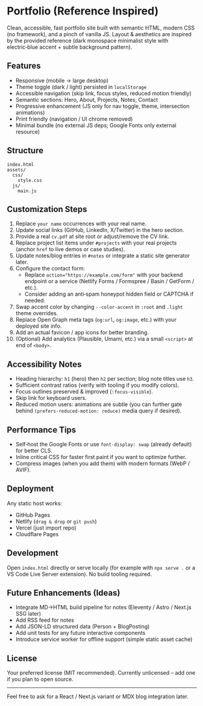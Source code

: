 # Portfolio (Reference Inspired)

Clean, accessible, fast portfolio site built with semantic HTML, modern CSS (no framework), and a pinch of vanilla JS. Layout & aesthetics are inspired by the provided reference (dark monospace minimalist style with electric‑blue accent + subtle background pattern).

## Features

- Responsive (mobile → large desktop)
- Theme toggle (dark / light) persisted in `localStorage`
- Accessible navigation (skip link, focus styles, reduced motion friendly)
- Semantic sections: Hero, About, Projects, Notes, Contact
- Progressive enhancement (JS only for nav toggle, theme, intersection animations)
- Print friendly (navigation / UI chrome removed)
- Minimal bundle (no external JS deps; Google Fonts only external resource)

## Structure

```text
index.html
assets/
  css/
    style.css
  js/
    main.js
```

## Customization Steps

1. Replace `your name` occurrences with your real name.
2. Update social links (GitHub, LinkedIn, X/Twitter) in the hero section.
3. Provide a real `cv.pdf` at site root or adjust/remove the CV link.
4. Replace project list items under `#projects` with your real projects (anchor `href` to live demos or case studies).
5. Update notes/blog entries in `#notes` or integrate a static site generator later.
6. Configure the contact form:
   - Replace `action="https://example.com/form"` with your backend endpoint or a service (Netlify Forms / Formspree / Basin / GetForm / etc.).
   - Consider adding an anti‑spam honeypot hidden field or CAPTCHA if needed.
7. Swap accent color by changing `--color-accent` in `:root` and `.light` theme overrides.
8. Replace Open Graph meta tags (`og:url`, `og:image`, etc.) with your deployed site info.
9. Add an actual favicon / app icons for better branding.
10. (Optional) Add analytics (Plausible, Umami, etc.) via a small `<script>` at end of `<body>`.

## Accessibility Notes

- Heading hierarchy: `h1` (hero) then `h2` per section; blog note titles use `h3`.
- Sufficient contrast ratios (verify with tooling if you modify colors).
- Focus outlines preserved & improved (`:focus-visible`).
- Skip link for keyboard users.
- Reduced motion users: animations are subtle (you can further gate behind `(prefers-reduced-motion: reduce)` media query if desired).

## Performance Tips

- Self‑host the Google Fonts or use `font-display: swap` (already default) for better CLS.
- Inline critical CSS for faster first paint if you want to optimize further.
- Compress images (when you add them) with modern formats (WebP / AVIF).

## Deployment

Any static host works:

- GitHub Pages
- Netlify (`drag & drop` or `git push`)
- Vercel (just import repo)
- Cloudflare Pages

## Development

Open `index.html` directly or serve locally (for example with `npx serve .` or a VS Code Live Server extension). No build tooling required.

## Future Enhancements (Ideas)

- Integrate MD→HTML build pipeline for notes (Eleventy / Astro / Next.js SSG later)
- Add RSS feed for notes
- Add JSON-LD structured data (Person + BlogPosting)
- Add unit tests for any future interactive components
- Introduce service worker for offline support (simple static asset cache)

## License

Your preferred license (MIT recommended). Currently unlicensed – add one if you plan to open source.

---

Feel free to ask for a React / Next.js variant or MDX blog integration later.
